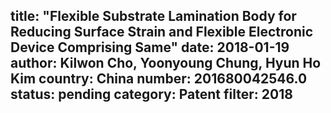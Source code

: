 title: "Flexible Substrate Lamination Body for Reducing Surface Strain and Flexible Electronic Device Comprising Same"
date: 2018-01-19
author: Kilwon Cho, Yoonyoung Chung, Hyun Ho Kim
country: China
number: 201680042546.0
status: pending
category: Patent
filter: 2018
---